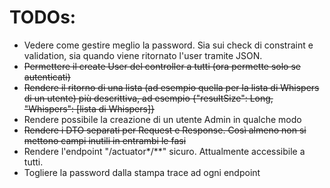 # TODOs:
- Vedere come gestire meglio la password. Sia sui check di constraint e validation, sia quando viene ritornato l'user tramite JSON.
- ~~Permettere il create User del controller a tutti (ora permette solo se autenticati)~~
- ~~Rendere il ritorno di una lista (ad esempio quella per la lista di Whispers di un utente) più descrittiva, ad esempio 
  {"resultSize": Long, "Whispers": [lista di Whispers]}~~
- Rendere possibile la creazione di un utente Admin in qualche modo  
- ~~Rendere i DTO separati per Request e Response. Così almeno non si mettono campi inutili in entrambi le fasi~~
- Rendere l'endpoint "/actuator*/**" sicuro. Attualmente accessibile a tutti.
- Togliere la password dalla stampa trace ad ogni endpoint